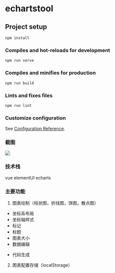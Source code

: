 # echartstool

## Project setup
```
npm install
```

### Compiles and hot-reloads for development
```
npm run serve
```

### Compiles and minifies for production
```
npm run build
```

### Lints and fixes files
```
npm run lint
```

### Customize configuration
See [Configuration Reference](https://cli.vuejs.org/config/).

### 截图
![](https://github.com/Flamingos/echarts-tool/blob/master/src/images/img1.png) 

### 技术栈
vue
elementUI
echarts

### 主要功能
1. 图表绘制（柱状图，折线图，饼图，散点图）
* 坐标系布局
* 坐标轴样式
* 标记
* 标题
* 图表大小
* 数据编辑
- 代码生成
2. 图表配置存储（localStorage）
